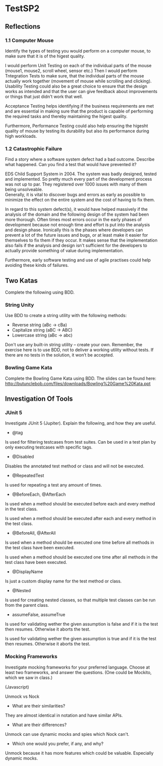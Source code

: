 # TestSP2

## Reflections

### 1.1 Computer Mouse  
Identify the types of testing you would perform on a computer mouse, to make sure that it is of the higest quality.  

I would perform Unit Testing on each of the individual parts of the mouse (mouse1, mouse2, scroll wheel, sensor etc.) Then I would perform Tntegration Tests to make sure, that the individual parts of the mouse actually work together (movement of mouse while scrolling and clicking).  
Usability Testing could also be a great choice to ensure that the design works as intended and that the user can give feedback about improvements or things that just didn't work that well.  

Acceptance Testing helps identifying if the business requirements are met and are essential in making sure that the product is capable of performing the required tasks and thereby maintaining the higest quality.  

Furthermore, Performance Testing could also help ensuring the higesht quality of mouse by testing its durability but also its performance during high workloads. 

### 1.2 Catastrophic Failure  
Find a story where a software system defect had a bad outcome. Describe what happened. Can you find a test that would have prevented it?  

EDS Child Support System in 2004. The system was badly designed, tested and implemented. So pretty much every part of the development process was not up to par. They registered over 1000 issues with many of them being unsolveable.  
Generally, it is vital to discover bugs and errors as early as possible to minimize the effect on the entire system and the cost of having to fix them.  

In regard to this system defect(s), it would have helped massively if the analysis of the domain and the following design of the system had been more thorough. Often times most errors occur in the early phases of development because not enough time and effort is put into the analysis and design phase. Ironically this is the phases where developers can prevent a lot of the future issues and bugs, or at least make it easier for themselves to fix them if they occur. It makes sense that the implementation also fails if the analysis and design isn't sufficient for the developers to actually provide something of value during implementation.

Furthermore, early software testing and use of agile practises could help avoiding these kinds of failures. 

## Two Katas  
Complete the following using BDD.  

### String Unity  
Use BDD to create a string utility with the following methods:  
* Reverse string (aBc -> cBa)
* Capitalize string (aBC -> ABC)
* Lowercase string (aBc -> abc)

Don't use any built-in string utility – create your own. Remember, the exercise here is to
use BDD, not to deliver a working utility without tests. If there are no tests in the
solution, it won’t be accepted.  

### Bowling Game Kata  
Complete the Bowling Game Kata using BDD. The slides can be found here:  
http://butunclebob.com/files/downloads/Bowling%20Game%20Kata.ppt  

## Investigation Of Tools  

### JUnit 5  
Investigate JUnit 5 (Jupiter). Explain the following, and how they are useful.  
* @tag

Is used for filtering testcases from test suites. Can be used in a test plan by only executing testcases with specific tags.  

* @Disabled

Disables the annotated test method or class and will not be executed.  

* @RepeatedTest

Is used for repeating a test any amount of times.  

* @BeforeEach, @AfterEach

Is used when a method should be executed before each and every method in the test class.  

Is used when a method should be executed after each and every method in the test class.

* @BeforeAll, @AfterAll

Is used when a method should be executed one time before all methods in the test class have been executed.    

Is used when a method should be executed one time after all methods in the test class have been executed.  

* @DisplayName

Is just a custom display name for the test method or class.  


* @Nested

Is used for creating nested classes, so that multiple test classes can be run from the parent class.  

* assumeFalse, assumeTrue

Is used for validating wether the given assumption is false and if it is the test then resumes. Otherwise it aborts the test.  

Is used for validating wether the given assumption is true and if it is the test then resumes. Otherwise it aborts the test.

### Mocking Frameworks  
Investigate mocking frameworks for your preferred language. Choose at least two
frameworks, and answer the questions. (One could be Mockito, which we saw in class.)  

(Javascript)  

Unmock vs Nock

* What are their similarities?

They are almost identical in notation and have similar APIs. 

* What are their differences?

Unmock can use dynamic mocks and spies which Nock can't. 

* Which one would you prefer, if any, and why?

Unmock because it has more features which could be valuable. Especially dynamic mocks. 
